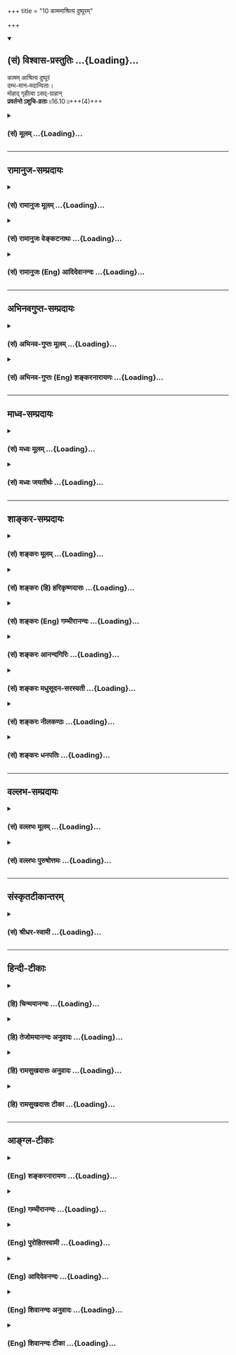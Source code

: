 +++
title = "10 काममाश्रित्य दुष्पूरम्"

+++
<div class="js_include" newlevelforh1="2" title="(सं) विश्वास-प्रस्तुतिः" unfilled url="/purANam_vaiShNavam/mahAbhAratam/06-bhIShma-parva/03-bhagavad-gItA-parva/saMskRtam/vishvAsa-prastutiH/16_daivAsura-sampad-vib/10_kAmamAshritya_duS.md">
<details open><summary><h2>(सं) विश्वास-प्रस्तुतिः ...{Loading}...</h2></summary>

कामम् आश्रित्य दुष्पूरं  
दम्भ-मान-मदान्विताः।  
मोहाद् गृहीत्वा ऽसद्-ग्राहान्  
**प्रवर्तन्ते ऽशुचि-व्रताः**॥16.10॥+++(4)+++
</details>
</div>
<div class="js_include collapsed" newlevelforh1="3" title="(सं) मूलम्" unfilled url="/purANam_vaiShNavam/mahAbhAratam/06-bhIShma-parva/03-bhagavad-gItA-parva/saMskRtam/mUlam/16_daivAsura-sampad-vib/10_kAmamAshritya_duS.md">
<details><summary><h3>(सं) मूलम् ...{Loading}...</h3></summary>

काममाश्रित्य दुष्पूरं दम्भमानमदान्विताः।  
मोहाद्गृहीत्वासद्ग्राहान्प्रवर्तन्तेऽशुचिव्रताः।।16.10।।
</details>
</div>


_________________
## रामानुज-सम्प्रदायः
<div class="js_include collapsed" newlevelforh1="3" title="(सं) रामानुजः मूलम्" unfilled url="/purANam_vaiShNavam/mahAbhAratam/06-bhIShma-parva/03-bhagavad-gItA-parva/saMskRtam/rAmAnujaH/mUlam/16_daivAsura-sampad-vib/10_kAmamAshritya_duS.md">
<details><summary><h3>(सं) रामानुजः मूलम् ...{Loading}...</h3></summary>

।।16.10।।**दुष्पूरं** दुष्प्रापविषयं **कामम् आश्रित्य** तत्सिषाधयिषया
**मोहाद्** अज्ञानात् **असद्ग्राहान्** अन्यायगृहीतान् असत्परिग्रहान्
**गृहीत्वा अशुचिव्रताः** अशास्त्रविहितव्रतयुक्ताः; **दम्भमानमदान्विताः**
प्रवर्तन्ते।

</details>
</div>
<div class="js_include collapsed" newlevelforh1="3" title="(सं) रामानुजः वेङ्कटनाथः" unfilled url="/purANam_vaiShNavam/mahAbhAratam/06-bhIShma-parva/03-bhagavad-gItA-parva/saMskRtam/rAmAnujaH/venkaTanAthaH/16_daivAsura-sampad-vib/10_kAmamAshritya_duS.md">
<details><summary><h3>(सं) रामानुजः वेङ्कटनाथः ...{Loading}...</h3></summary>

  
  
।।16.10।। कामो हि जगद्धेतुरुक्तः अतः स एव हि तेषामाश्रयणीयोऽभिमतः
तदाश्रयेणेतिकर्तव्यतारूपास्तु दम्भमानादयोऽशुचिव्रतपर्यन्ता
इत्युच्यतेकामम् इति श्लोकेन। दुष्प्रापविषयत्वं दुष्पूरत्वे हेतुः यद्वा
विषयप्राप्तिर्हि कामस्य पूरणम् अतो दुष्प्रापविषयत्वमेव दुष्पूरत्वम्।
आश्रित्य प्रयोजनतयाऽभिसन्धायेत्यर्थः। तदभिप्रायेणाऽऽहतत्सिसाधयिषयेति।
विपरीतप्रवृत्तिहेतुभूतं कृत्याकृत्यविवेकान्धत्वमिह मोहशब्देन
विवक्षितमित्याहअज्ञानादिति। असत् ग्रहणम् आर्जनं येषां तेऽत्रासद्ग्राहाः।
धर्माभिसन्धिमन्तो हि न्यायेनार्जयन्ति कामप्रवणास्तु
चौर्यादिभिस्तदुपकरणानीत्याह -- अन्यायगृहीतानसत्परिग्रहानिति।
परिग्रहशब्दोऽत्र परिग्राह्यपरः। ईहन्ते कामभोगार्थमन्यायेनार्थसञ्चयान्
\[16।12\] इति तस्यैव विवरणम्। अत एवाशुभाभिनिवेशानिति (शां.)
व्याख्याऽप्यत्र मन्दा। गृहीत्वेति
तादात्विकविनियोगपरत्वादात्मीयत्वाभिमानपरत्वाद्वा पुनरुक्तिपरिहारः।
पाषण्डागमादिनिर्दिष्टानि हि व्रतानि पुरुषस्य
दर्शनस्पर्शनाद्ययोग्यताहेतुत्वात्स्वयमशुचीन्येवेत्यभिप्रायेणाऽऽह --
अशास्त्रविहितव्रतयुक्ता इति। धर्माभिसन्धिरहितानामपि तामसानां
विषहरणपाषाणस्फोटनादित्यस्तम्भनप्रतिमाजल्पादिवञ्चनोपायैर्वशीकृतानां
वेदबाह्येषु व्रतेषु मात्रया संयोगो भवति यद्वा शौर्याहङ्कारादिमूलः
शास्त्रविरुद्धः सङ्कल्पोऽत्र व्रतशब्दाभिप्रेतः। शास्त्रीयेष्वपि व्रतेषु
भगवत्समाराधनविवक्षामजानतामयथाशास्त्रकरणादशास्त्रविहितप्रयुक्तत्वम्।
दम्भमानौ प्रागेव व्याख्यातौ। मदोऽत्र
धनाभिजनविद्यादिमूलमयथायथचेष्टितारम्भकमौद्धत्यम्।  
  

</details>
</div>
<div class="js_include collapsed" newlevelforh1="3" title="(सं) रामानुजः (Eng) आदिदेवानन्दः" unfilled url="/purANam_vaiShNavam/mahAbhAratam/06-bhIShma-parva/03-bhagavad-gItA-parva/saMskRtam/rAmAnujaH/english/AdidevAnandaH/16_daivAsura-sampad-vib/10_kAmamAshritya_duS.md">
<details><summary><h3>(सं) रामानुजः (Eng) आदिदेवानन्दः ...{Loading}...</h3></summary>

16.10 Turning to 'insatiable desires,' viz., which concern objects
impossible to get; seizing through 'delusion,' viz., through ignorance
that such desires can be fulfilled only with 'unjustly acired wealth,'
viz., with wealth unlawfully hoarded, and following impious vows, viz.,
associated with the vows prohibited in the Sastras; they do actions
'that are full of ostentation, pride and arrogance.'

</details>
</div>


_________________
## अभिनवगुप्त-सम्प्रदायः
<div class="js_include collapsed" newlevelforh1="3" title="(सं) अभिनव-गुप्तः मूलम्" unfilled url="/purANam_vaiShNavam/mahAbhAratam/06-bhIShma-parva/03-bhagavad-gItA-parva/saMskRtam/abhinava-guptaH/mUlam/16_daivAsura-sampad-vib/10_kAmamAshritya_duS.md">
<details><summary><h3>(सं) अभिनव-गुप्तः मूलम् ...{Loading}...</h3></summary>

।।16.9 -- 16.12।। एतामित्यादि अर्थसंचयानित्यन्तम्। चिन्ता तेषां
प्रलयान्ता अवरितं (ता) संसृतिप्रलयाव्युपरमात्। एतावदितिकामोपभोग एव परं
(परमं) कृत्यम् \[एषाम्\] तन्नाशाच्च परं क्रोधः। अत एवाह कामक्रोधपरायणाः
इति।

</details>
</div>
<div class="js_include collapsed" newlevelforh1="3" title="(सं) अभिनव-गुप्तः (Eng) शङ्करनारायणः" unfilled url="/purANam_vaiShNavam/mahAbhAratam/06-bhIShma-parva/03-bhagavad-gItA-parva/saMskRtam/abhinava-guptaH/english/shankaranArAyaNaH/16_daivAsura-sampad-vib/10_kAmamAshritya_duS.md">
<details><summary><h3>(सं) अभिनव-गुप्तः (Eng) शङ्करनारायणः ...{Loading}...</h3></summary>

16.10 See Coment under 16.12

</details>
</div>


_________________
## माध्व-सम्प्रदायः
<div class="js_include collapsed" newlevelforh1="3" title="(सं) मध्वः मूलम्" unfilled url="/purANam_vaiShNavam/mahAbhAratam/06-bhIShma-parva/03-bhagavad-gItA-parva/saMskRtam/madhvaH/mUlam/16_daivAsura-sampad-vib/10_kAmamAshritya_duS.md">
<details><summary><h3>(सं) मध्वः मूलम् ...{Loading}...</h3></summary>

।।16.10।। दुष्पूरो हि कामः। पाताल इव दुष्पूरो मां हि क्लेशयते सदा इति
मोक्षधर्मे।

</details>
</div>
<div class="js_include collapsed" newlevelforh1="3" title="(सं) मध्वः जयतीर्थः" unfilled url="/purANam_vaiShNavam/mahAbhAratam/06-bhIShma-parva/03-bhagavad-gItA-parva/saMskRtam/madhvaH/jayatIrthaH/16_daivAsura-sampad-vib/10_kAmamAshritya_duS.md">
<details><summary><h3>(सं) मध्वः जयतीर्थः ...{Loading}...</h3></summary>

।।16.10।। काममाश्रित्य दुष्पूरमिति कामस्य दुष्पूरत्वं किं विशेषणम् नेति
ब्रूमः किं तर्हि कामस्य प्रवृत्तिहेतुत्वे हेतुरयमुच्यत इति भावेनाऽऽह --
**दुष्पूरो ही**ति। विशेषणमेव किं न स्यात्। कामस्य
दुष्पूरत्वाव्यभिचारादिति भावेनाऽऽह -- **पाताल इवे**ति।

</details>
</div>


_________________
## शाङ्कर-सम्प्रदायः
<div class="js_include collapsed" newlevelforh1="3" title="(सं) शङ्करः मूलम्" unfilled url="/purANam_vaiShNavam/mahAbhAratam/06-bhIShma-parva/03-bhagavad-gItA-parva/saMskRtam/shankaraH/mUlam/16_daivAsura-sampad-vib/10_kAmamAshritya_duS.md">
<details><summary><h3>(सं) शङ्करः मूलम् ...{Loading}...</h3></summary>

।।16.10।। --,**कामम्** इच्छाविशेषम् **आश्रित्य** अवष्टभ्य **दुष्पूरम्**
अशक्यपूरणं **दम्भमानमदान्विताः** दम्भश्च मानश्च मदश्च दम्भमानमदाः तैः
अन्विताः दम्भमानमदान्विताः **मोहात्** अविवेकतः **गृहीत्वा** उपादाय
**असद्ग्राहान्** अशुभनिश्चयान् **प्रवर्तन्ते** लोके **अशुचिव्रताः**
अशुचीनि व्रतानि येषां ते अशुचिव्रताः।। किं च --,

</details>
</div>
<div class="js_include collapsed" newlevelforh1="3" title="(सं) शङ्करः (हि) हरिकृष्णदासः" unfilled url="/purANam_vaiShNavam/mahAbhAratam/06-bhIShma-parva/03-bhagavad-gItA-parva/saMskRtam/shankaraH/hindI/harikRShNadAsaH/16_daivAsura-sampad-vib/10_kAmamAshritya_duS.md">
<details><summary><h3>(सं) शङ्करः (हि) हरिकृष्णदासः ...{Loading}...</h3></summary>

।।16.10।। तथा वे --, कभी पूर्ण न की जा सकनेवाली दुष्पूर कामनाका --
इच्छाविशेषका आश्रय -- अवलम्बन कर; पाखण्ड; मान और मदसे युक्त हुए;
अशुद्धाचारी -- जिनके आचरण बहुत ही बुरे हैं ऐसे मनुष्य; मोहसे -- अज्ञानसे
मिथ्या आग्रहोंको; अर्थात् अशुभ सिद्धान्तोंको ग्रहण करके -- स्वीकार करके
संसारमें बर्तते हैं।

</details>
</div>
<div class="js_include collapsed" newlevelforh1="3" title="(सं) शङ्करः (Eng) गम्भीरानन्दः" unfilled url="/purANam_vaiShNavam/mahAbhAratam/06-bhIShma-parva/03-bhagavad-gItA-parva/saMskRtam/shankaraH/english/gambhIrAnandaH/16_daivAsura-sampad-vib/10_kAmamAshritya_duS.md">
<details><summary><h3>(सं) शङ्करः (Eng) गम्भीरानन्दः ...{Loading}...</h3></summary>

16.10 And asirtya, giving themselves upto; duspuram, insatiable; kamam,
passion-a kind of desire; dambha-mana-mada-anvitah, filled with vanity,
pride and arrogance; grhitva, adopting; asad-grahan, bad objectives,
evil intentions; mohat, due to delusion, owing to non-discrimination;
and asuci-vratah, having impure resolves; they pravartante, engage in
actions in the world. Further,

</details>
</div>
<div class="js_include collapsed" newlevelforh1="3" title="(सं) शङ्करः आनन्दगिरिः" unfilled url="/purANam_vaiShNavam/mahAbhAratam/06-bhIShma-parva/03-bhagavad-gItA-parva/saMskRtam/shankaraH/AnandagiriH/16_daivAsura-sampad-vib/10_kAmamAshritya_duS.md">
<details><summary><h3>(सं) शङ्करः आनन्दगिरिः ...{Loading}...</h3></summary>

।।16.10।। तानेव दुराचारानासुरान्प्रकारान्तरेण विशिनष्टि -- **ते चेति।**

</details>
</div>
<div class="js_include collapsed" newlevelforh1="3" title="(सं) शङ्करः मधुसूदन-सरस्वती" unfilled url="/purANam_vaiShNavam/mahAbhAratam/06-bhIShma-parva/03-bhagavad-gItA-parva/saMskRtam/shankaraH/madhusUdana-sarasvatI/16_daivAsura-sampad-vib/10_kAmamAshritya_duS.md">
<details><summary><h3>(सं) शङ्करः मधुसूदन-सरस्वती ...{Loading}...</h3></summary>

।।16.10।। ते च यदा केनचित्कर्मणा मनुष्ययोनिमापद्यन्ते तदाह -- कामिति।
कामं तत्तद्दृष्टविषयाभिलाषं दुःपूरं पूरयितुमशक्यं दम्भेनाधार्मिकत्वेऽपि
धार्मिकत्वख्यापनेन मानेनापूज्यत्वेऽपि पूज्यत्वख्यापनेन;
मदेनोत्कर्षरहितत्वेऽप्युत्कर्षविशेषाध्यारोपेण महदवधीरणाहेतुनान्विता
असद्ग्राहानशुभनिश्चयाननेन मन्त्रेणेमां देवतामाराध्य कामिनीनामाकर्षणं
करिष्यामोऽनेन मन्त्रेणेमां देवतामाराध्य
महानिधीन्साधयिष्याम,इत्यादिदुराग्रहरूपान् मोहादविवेकाद्गृहीत्वा नतु
शास्त्रात्। अशुचिव्रताः अशुचीनि
श्मशानादिदेशोच्छिष्टावस्थानाद्यशौचसापेक्षाणि वामागमाद्युपदिष्टानि
व्रतानि येषां तेऽशुचिव्रताः प्रवर्तन्ते यत्र कुत्राप्यवैदिके दृष्टफले।
क्षुद्रदेवताराधनादाविति शेषः। एतादृशाः पतन्ति
नरकेऽशुचावित्यग्रिमेणान्वयः।

</details>
</div>
<div class="js_include collapsed" newlevelforh1="3" title="(सं) शङ्करः नीलकण्ठः" unfilled url="/purANam_vaiShNavam/mahAbhAratam/06-bhIShma-parva/03-bhagavad-gItA-parva/saMskRtam/shankaraH/nIlakaNThaH/16_daivAsura-sampad-vib/10_kAmamAshritya_duS.md">
<details><summary><h3>(सं) शङ्करः नीलकण्ठः ...{Loading}...</h3></summary>

।।16.10।। असद्ग्राहान् वश्याकर्षणनिध्यञ्जनकायसिद्ध्यादिसाधनेषु असत्सु
असमीचीनेषु ग्राहा निर्बन्धा अत्यन्ताभिनिवेशास्तान् गृहीत्वा अशुचीनि
मद्यमांसादिसापेक्षाणि व्रतानि नियमविशेषा येषां ते तथाभूताः सन्तः
कुमार्गप्रवर्तनेन प्रवर्तन्ते जगतः क्षयायेति संबन्धः।

</details>
</div>
<div class="js_include collapsed" newlevelforh1="3" title="(सं) शङ्करः धनपतिः" unfilled url="/purANam_vaiShNavam/mahAbhAratam/06-bhIShma-parva/03-bhagavad-gItA-parva/saMskRtam/shankaraH/dhanapatiH/16_daivAsura-sampad-vib/10_kAmamAshritya_duS.md">
<details><summary><h3>(सं) शङ्करः धनपतिः ...{Loading}...</h3></summary>

।।16.10।। तानेव दुराचारन्प्रकारान्तरेण विशिनष्टि -- ते च कामं
तत्तद्दृष्टक्षुद्रविषयाभिलाषं दुःखेन पूरणं यस्याशक्यपूरणं
अधार्मिकत्वेऽपि धार्मिकत्वख्यापनं दम्भः। अपूज्यत्वेऽपि पूज्यत्वाभिनिवेशो
मानः। निकृष्टत्वेऽप्युत्कृष्टत्वारोपो महदवज्ञानहेतुर्मदस्तैरन्विता
युक्ताः मोहादविवेकादसद्ग्राहानशुभनिश्चियान्। अनेन मन्त्रेणेमां देवतां
वशीकृत्य कामिनीनामाकर्षणं शत्रुमारणं चावश्यं करिष्याम
इत्यादिरुपान्दुराग्रहान् गृहीत्वा अशुचिव्रताः अशुचीनि
शमशानादिदेशोच्छिष्टावस्थानाद्यशौचसापेक्षाणि वामागमाद्युपदिष्टानि व्रतानि
येषां ते इह लोके प्रवर्तन्ते एतादृशा असुरा जना इह लोके सन्तीत्यर्थः।

</details>
</div>


_________________
## वल्लभ-सम्प्रदायः
<div class="js_include collapsed" newlevelforh1="3" title="(सं) वल्लभः मूलम्" unfilled url="/purANam_vaiShNavam/mahAbhAratam/06-bhIShma-parva/03-bhagavad-gItA-parva/saMskRtam/vallabhaH/mUlam/16_daivAsura-sampad-vib/10_kAmamAshritya_duS.md">
<details><summary><h3>(सं) वल्लभः मूलम् ...{Loading}...</h3></summary>

।।16.10।। काममिति। मोहादसद्ग्राहान् गृहीत्वा असन् ग्राह आग्रहो येषु ते
तान् ग्रन्थान्प्रसिद्धान् प्रवर्त्तन्ते अन्तर्भावितण्यर्थोऽयं
प्रवर्त्तयन्ति। यद्वा असदाग्रहान्प्रति प्रवर्तन्ते यतो
दम्भमानमदान्विताः। तथा न शुचि व्रतं येषां यद्वा पूर्ववद्धि व्रतित्वात्
विष्णुव्यतिरिक्तव्रतित्वाच्च ते तथा। तथाचोक्तं भारते मोक्षधर्मेशास्त्रं
ह्यबुद्ध्वा तत्वेन केचिद्वादबलाज्जनाः। ब्रह्मस्तेना निरारम्भा
दम्भमोहव्रतानुगाः। नैर्गुण्यमेव पश्यन्तो न गुणाननुयुञ्जते। तेषां
तमश्शरीराणां तम एव परायणम् इति।

</details>
</div>
<div class="js_include collapsed" newlevelforh1="3" title="(सं) वल्लभः पुरुषोत्तमः" unfilled url="/purANam_vaiShNavam/mahAbhAratam/06-bhIShma-parva/03-bhagavad-gItA-parva/saMskRtam/vallabhaH/puruShottamaH/16_daivAsura-sampad-vib/10_kAmamAshritya_duS.md">
<details><summary><h3>(सं) वल्लभः पुरुषोत्तमः ...{Loading}...</h3></summary>

  
  
।।16.10।। किञ्च -- काममाश्रित्येति। दुष्पूरं दुःखेनापि पूरयितुमशक्यं
काममाश्रित्य दम्भः पारलौकिकवेषधारणेन धार्मिकज्ञापनं; मानं लोकपूज्यत्वम्;
मदः स्वरूपविस्मरणेन कामैकपरत्वम्; एतैरन्विताः युक्ताः असद्ग्राहान्
क्षुद्रदेवमन्त्रान् मोहात् भ्रमात् सकलकार्यसाधकान् ज्ञात्वा गृहीत्वा
स्वीकृत्य अशुचिव्रताः अपेयपानादिरताः सन्तस्तदाराधनादौ प्रवर्तन्ते।  
  

</details>
</div>


_________________
## संस्कृतटीकान्तरम्
<div class="js_include collapsed" newlevelforh1="3" title="(सं) श्रीधर-स्वामी" unfilled url="/purANam_vaiShNavam/mahAbhAratam/06-bhIShma-parva/03-bhagavad-gItA-parva/saMskRtam/shrIdhara-svAmI/16_daivAsura-sampad-vib/10_kAmamAshritya_duS.md">
<details><summary><h3>(सं) श्रीधर-स्वामी ...{Loading}...</h3></summary>

।।16.10।। अपिच **-- काममिति।** दुष्पूरं पूरयितुमशक्यं काममाश्रित्य
दम्भादिभिर्युक्ताः सन्तः क्षुद्रदेवताराधनादौ प्रवर्तन्ते। ,कथम्।
असद्ग्राहान्गृहीत्वाऽनेन मन्त्रेणैतां देवतामाराध्य महानिधीन्साधयिष्याम्
इत्यादिदुराग्रहान्मोहमात्रेण स्वीकृत्य प्रवर्तन्ते। अशुचिव्रता अशुचीनि
मद्यमांसादिविषयाणि व्रतानि येषां ते।

</details>
</div>


_________________
## हिन्दी-टीकाः
<div class="js_include collapsed" newlevelforh1="3" title="(हि) चिन्मयानन्दः" unfilled url="/purANam_vaiShNavam/mahAbhAratam/06-bhIShma-parva/03-bhagavad-gItA-parva/hindI/chinmayAnandaH/16_daivAsura-sampad-vib/10_kAmamAshritya_duS.md">
<details><summary><h3>(हि) चिन्मयानन्दः ...{Loading}...</h3></summary>

।।16.10।। जिस गर्व के साथ एक नितान्त भौतिकवादी व्यक्ति अपनी उपलब्धियों
के क्षेत्र में विचरण करता है; उसके आन्तरिक स्वभाव की भयंकर विद्रूपता को;
व्यासजी के द्वारा किये गये इस वर्णन से अधिक अच्छी प्रकार से व्यक्त नहीं
किया जा सकता। आसुरी पुरुष की मनस्थिति तथा समाज में उसके कर्मों का स्तर
का और अधिक स्पष्ट एवं सम्पूर्ण वर्णन पाने के लिए हमें विश्व की सभी
भाषाओं के विद्यमान साहित्य में खोजबीन करनी होगी; फिर भी इस सारगर्भित
श्लोक के समतुल्य चित्रण पाने में हमें असफलता ही मिलेगी। काममाश्रित्य
इच्छाओं की प्रेरणा के बिना कर्म कदापि नहीं हो सकते हैं। इच्छाओं के अभाव
में जीवन की उपलब्धियाँ असंभव है। तथापि; कामनाओं का शिकार बने रहने का
अर्थ है कर्मों का कोई भयंकर यन्त्र बनना; जो जगत् में अहंकार और अहंकार
केन्द्रित मनोद्वेगों के विष का वमन करता रहता है। कामनाओं की तृप्ति के
लिए ही जीवन धारण करना अविवेक का लक्षण है क्योंकि; कामना का यह विशेष कौशल
हैकि जैसेजैसे हम उसे तृप्त करते जाते हैं वैसेवैसे ही; वह द्विगुणित होती
जाती है। उन्हें तृप्त करना कठिन है; वे दुष्पूर हैं। ऐसी कामनाओं से युक्त
पुरुष जब अपने विवेक और सार्मथ्य का उपयोग करता है; तब स्वाभाविक है कि
व्ाह अपने मन में तथा बाह्य जगत् में विक्षेप और दुर्व्यवस्था को उत्पन्न
करता है। कामना क्या है विषयोपभोग के द्वारा शाश्वत सुख और सन्तोष को
प्राप्त करने का जीव का प्रयत्न ही कामना है। जब वह इस प्रकार मोहित हो
जाता है; तब वह दम्भ; मद और मान का भी शिकार बन जाता है। उनके द्वारा
प्रताड़ित वह अपनी निरंकुश इच्छाओं को तृप्त करने के लिए सतत संघर्ष और
परिश्रम करता रहता है। मोहात् परिपूर्ण और तृप्त पुरुष के मन में कामना नहीं
हो सकती। जो पुरुष अपने अनन्त स्वरूप को न जानकर स्वयं को परिच्छिन्न जीव
ही समझता है; केवल उसे ही विषयों की कामना हो सकती है। इसे ही मोह कहते
हैं। असुर लोगों के मन का चरित्र इस श्लोक की द्वितीय पंक्ति में पूर्ण होता
है। उन्हें यहाँ अशुचिव्रता कहा गया है। इसका अभिप्राय है कि ऐसे आसुरी
स्वभाव के लोग येन केन प्रकारेण अपने ही सुख और शान्ति के लिए प्रयत्न करने
में अन्य लोगों का कुछ भी महत्व नहीं समझते हैं। जीवन के सभी आदर्श मूल्यों
को ताक में रखकर निर्लज्ज; असहिष्णु और क्रूर तक होकर वे अपने कार्यक्षेत्र
में संघर्षरत रहते हैं। कामवासना से मदोन्मत्त और स्वार्थ से संवेदनाशून्य
वह व्यक्ति जगत् में पागल के समान अपने चारों ओर रक्त और अम्ल फेंकता हुआ
विपत्ति और विनाश का ही कार्य करता है एक व्यष्टि की दृष्टि से यह चित्र
हमें एक ऐसे भोगवादी पुरुष को दर्शाता है; जो अपने जीवन का निर्माण कामना
से विक्षुब्ध हुए मन की चंचल तरंगों पर करता है। समष्टि की दृष्टि से देखने
पर यही शब्द चित्र हमें भौतिकवादी जनसमुदायों और राष्ट्रों की स्थिति का
दर्शन कराता है। जीवन की सुन्दरता उस तत्त्वज्ञान की सुन्दरतापर निर्भर
करती है; जिस पर जीवन का निर्माण होता है यदि नींव ही असत् हो; तो उसके ऊपर
निर्मित ताश का महल अधिक सुदृढ़ नहीं हो सकता। यदि हम इस श्लोक को
सूक्ष्मदृष्टि से देख सकें; तो ज्ञात होगा कि इसमें आज के जगत् में सर्वत्र
अनुभव हो रहे आर्थिक विघटन; सामाजिक दोष; राजनीतिक उथलपुथल और अशान्ति का
सम्पूर्ण विवेचन किया गया है। उपर्य़ुक्त वर्णन के द्वारा भगवान् श्रीकृष्ण
अप्रत्यक्ष रूप से एक ऐसे भौतिकवादी पुरुष का चित्रण कर रहे हैं; जो अपने
स्वभाव से ही नास्तिक विचारधारा का है तथा भोग के लिए ही कर्म करता है।
क्या आज के भौतिकवादी युग में हम अपने को यथोक्त वर्णन के अनुरूप ही सिद्ध
नहीं कर रहे हैं भगवान् आगे कहते हैं

</details>
</div>
<div class="js_include collapsed" newlevelforh1="3" title="(हि) तेजोमयानन्दः अनुवादः" unfilled url="/purANam_vaiShNavam/mahAbhAratam/06-bhIShma-parva/03-bhagavad-gItA-parva/hindI/tejomayAnandaH/anuvAdaH/16_daivAsura-sampad-vib/10_kAmamAshritya_duS.md">
<details><summary><h3>(हि) तेजोमयानन्दः अनुवादः ...{Loading}...</h3></summary>

।।16.10।। दम्भ, मान और मद से युक्त कभी न पूर्ण होने वाली कामनाओं का
आश्रय लिये, मोहवश मिथ्या धारणाओं को ग्रहण करके ये अशुद्ध संकल्पों के लोग
जगत् में कार्य करते हैं।।

</details>
</div>
<div class="js_include collapsed" newlevelforh1="3" title="(हि) रामसुखदासः अनुवादः" unfilled url="/purANam_vaiShNavam/mahAbhAratam/06-bhIShma-parva/03-bhagavad-gItA-parva/hindI/rAmasukhadAsaH/anuvAdaH/16_daivAsura-sampad-vib/10_kAmamAshritya_duS.md">
<details><summary><h3>(हि) रामसुखदासः अनुवादः ...{Loading}...</h3></summary>

।।16.10।। कभी पूरी न होनेवाली कामनाओंका आश्रय लेकर दम्भ, अभिमान और मदमें
चूर रहनेवाले तथा अपवित्र व्रत धारण करनेवाले मनुष्य मोहके कारण
दुराग्रहोंको धारण करके संसारमें विचरते रहते हैं।

</details>
</div>
<div class="js_include collapsed" newlevelforh1="3" title="(हि) रामसुखदासः टीका" unfilled url="/purANam_vaiShNavam/mahAbhAratam/06-bhIShma-parva/03-bhagavad-gItA-parva/hindI/rAmasukhadAsaH/TIkA/16_daivAsura-sampad-vib/10_kAmamAshritya_duS.md">
<details><summary><h3>(हि) रामसुखदासः टीका ...{Loading}...</h3></summary>

।।16.10।।***व्याख्या --***  **काममाश्रित्य दुष्पूरम् --** वे आसुरी
प्रकृतिवाले कभी भी पूरी न होनेवाली कामनाओंका आश्रय लेते हैं। जैसे कोई
मनुष्य भगवान्का; कोई कर्तव्यका; कोई धर्मका; कोई स्वर्ग आदिका आश्रय लेता
है; ऐसे ही आसुर प्राणी कभी पूरी न होनेवाली कामनाओंका आश्रय लेते हैं।
उनके मनमें यह बात अच्छी तरहसे जँची हुई रहती है कि कामनाके बिना आदमी
पत्थरजैसा हो जाता है कामनाके आश्रयके बिना आदमीकी उन्नति हो ही नहीं सकती
आज जितने आदमी नेता; पण्डित; धनी आदि हो गये हैं; वे सब कामनाके कारण ही
हुए हैं। इस प्रकार कामनाके आश्रित रहनेवाले भगवान्को; परलोकको; प्रारब्ध
आदिको नहीं मानते। अब उन कामनाओंकी पूर्ति किनके द्वारा करें उसके साथी
(सहायक) कौन हैं तो बताते हैं --,**दम्भमानमदान्विताः।** वे दम्भ; मान; और
मदसे युक्त रहते हैं अर्थात् वे उनकी कामनापूर्तिके बल हैं। जहाँ जिनके
सामने जैसा बननेसे अपना मतलब सिद्ध होता हो अर्थात् धन; मान; बड़ाई;
पूजाप्रतिष्ठा; आदरसत्कार; वाहवाह आदि मिलते हों; वहाँ उनके सामने वैसा ही
अपनेको दिखाना दम्भ है। अपनेको बड़ा मानना; श्रेष्ठ मानना मान है। हमारे
पास इतनी विद्या; बुद्धि; योग्यता आदि है -- इस बातको लेकर नशासा आ जाना मद
है। वे सदा दम्भ; मान और मदमें सने हुए रहते हैं; तदाकार रहते
हैं।**अशुचिव्रताः --** उनके व्रतनियम बड़े अपवित्र होते हैं जैसे -- इतने
गाँवमें; इतने गायोंके बाड़ोंमें आग लगा देनी है इतने आदमियोंको मार देना
है आदि। ये वर्ण; आश्रम; आचारशुद्धि आदि सब ढकोसलाबाजी है अतः किसीके भी
साथ खाओपीओ। हम कथा आदि नहीं सुनेंगे हम तीर्थ; मन्दिर आदि स्थानोंमें नहीं
जायँगे -- ऐसे उनके व्रतनियम होते हैं। ऐसे नियमोंवाले डाकू भी होते हैं।
उनका यह नियम रहता है कि बिना मारपीट किये ही कोई वस्तु दे दे; तो वे लेंगे
नहीं। जबतक चोट नहीं लगायेंगे; घावसे खून नहीं टपकेगा; तबतक हम उसकी वस्तु
नहीं लेंगे; आदि।  
  
**मोहाद् गृहीत्वासद्ग्राहान् --** मूढ़ताके कारण वे अनेक दुराग्रहोंको
पकड़े रहते हैं। तामसी बुद्धिको लेकर चलना ही मूढ़ता है (गीता 18। 32)। वे
शास्त्रोंकी; वेदोंकी; वर्णाश्रमोंकी और कुलपरम्पराकी मर्यादाको नहीं
मानते; प्रत्युत इनके विपरीत चलनेमें; इनको भ्रष्ट करनेमें ही वे अपनी
बहादुरी; अपना गौरव समझते हैं। वे अकर्तव्यको ही कर्तव्य और कर्तव्यको ही
अकर्तव्य मानते हैं; हितको हि अहित और अहितको हि हित मानते हैं; ठीकको ही
बेठीक और बेठीकको ही ठीक मानते हैं। इस असद्विचारोंके कारण उनकी बुद्धि
इतनी गिर जाती है कि वे यह कहने लग जाते हैं कि मातापिताका हमारेपर कोई ऋण
नहीं है। उनसे हमारा क्या सम्बन्ध है झूठ; कपट; जालसाजी करके भी धन कैसे
बचे आदि उनके दुराग्रह होते हैं। ,***सम्बन्ध --***  सत्कर्म; सद्भाव और
सद्विचारोंके अभावमें उन आसुरी प्रकृतिवालोंके नियम; भाव और आचरण किस
उद्देश्यको लेकर और किस प्रकारके होते हैं; अब उनको आगेके दो श्लोकोंमें
बताते हैं।

</details>
</div>


_________________
## आङ्ग्ल-टीकाः
<div class="js_include collapsed" newlevelforh1="3" title="(Eng) शङ्करनारायणः" unfilled url="/purANam_vaiShNavam/mahAbhAratam/06-bhIShma-parva/03-bhagavad-gItA-parva/english/shankaranArAyaNaH/16_daivAsura-sampad-vib/10_kAmamAshritya_duS.md">
<details><summary><h3>(Eng) शङ्करनारायणः ...{Loading}...</h3></summary>

16.10. Holding to their insatiable desire; being possessed by hypocricy,
avarice, and pride; and holding evil intention, these cruel men wander
with impure resolve.

</details>
</div>
<div class="js_include collapsed" newlevelforh1="3" title="(Eng) गम्भीरानन्दः" unfilled url="/purANam_vaiShNavam/mahAbhAratam/06-bhIShma-parva/03-bhagavad-gItA-parva/english/gambhIrAnandaH/16_daivAsura-sampad-vib/10_kAmamAshritya_duS.md">
<details><summary><h3>(Eng) गम्भीरानन्दः ...{Loading}...</h3></summary>

16.10 Giving themselves up to insatiable passion, filled with vanity,
pride and arrogance, adopting bad abjectives due to delusion, and having
impure resolves, they engage in actions.

</details>
</div>
<div class="js_include collapsed" newlevelforh1="3" title="(Eng) पुरोहितस्वामी" unfilled url="/purANam_vaiShNavam/mahAbhAratam/06-bhIShma-parva/03-bhagavad-gItA-parva/english/purohitasvAmI/16_daivAsura-sampad-vib/10_kAmamAshritya_duS.md">
<details><summary><h3>(Eng) पुरोहितस्वामी ...{Loading}...</h3></summary>

16.10 Giving themselves up to insatiable passions, hypocritical,
self-sufficient and arrogant, cherishing false conception founded on
delusion, they work only to carry out their own unholy purposes.

</details>
</div>
<div class="js_include collapsed" newlevelforh1="3" title="(Eng) आदिदेवनन्दः" unfilled url="/purANam_vaiShNavam/mahAbhAratam/06-bhIShma-parva/03-bhagavad-gItA-parva/english/AdidevanandaH/16_daivAsura-sampad-vib/10_kAmamAshritya_duS.md">
<details><summary><h3>(Eng) आदिदेवनन्दः ...{Loading}...</h3></summary>

16.10 Turning to insatiable desires, seizing through delusion unjustly
acired wealth, and following impious vows, they act, full of
ostentation, pride and arrogance.

</details>
</div>
<div class="js_include collapsed" newlevelforh1="3" title="(Eng) शिवानन्दः अनुवादः" unfilled url="/purANam_vaiShNavam/mahAbhAratam/06-bhIShma-parva/03-bhagavad-gItA-parva/english/shivAnandaH/anuvAdaH/16_daivAsura-sampad-vib/10_kAmamAshritya_duS.md">
<details><summary><h3>(Eng) शिवानन्दः अनुवादः ...{Loading}...</h3></summary>

16.10 Filled with insatiable desires, full of hypocrisy, pride and
arrogance, holding evil ideas through delusion, they work with impure
resolves.

</details>
</div>
<div class="js_include collapsed" newlevelforh1="3" title="(Eng) शिवानन्दः टीका" unfilled url="/purANam_vaiShNavam/mahAbhAratam/06-bhIShma-parva/03-bhagavad-gItA-parva/english/shivAnandaH/TIkA/16_daivAsura-sampad-vib/10_kAmamAshritya_duS.md">
<details><summary><h3>(Eng) शिवानन्दः टीका ...{Loading}...</h3></summary>

16.10 कामम् desire; आश्रित्य abiding in; दुष्पूरम् insatiable;
दम्भमानमदान्विताः full of hypocrisy; pride and,arrogance; मोहात् through
delusion; गृहीत्वा having held; असद्ग्राहान् evil ideas; प्रवर्तन्ते
they work; अशुचिव्रताः with impure resolves.Commentary These soulless
malevolent persons perform cruel and sinful actions. Their minds are
saturated with vanity; conceit and arrogance. They entertain in their
minds unholy resolves and unreasonable ideas. They harbour insatiable
desires in their hearts. Just as a monkey becomes more and more
intoxicated if wine if given to it; so also the older they grow the more
and more arrogant and lustful do they become. They cause the ruin and
death of those around them. They boast of their own actions and treat
others with great contempt. They are very much attached to their bodies.
They worship their bodies. Their passion is boundless. They are stupid
and obstinate and so they have no firm determination.Desire is
insatiable like fire. Enjoyment cannot bring about satisfaction of the
desires. The more you enjoy; the stronger does the desire become. After
an object is enjoyed; there springs up a desire to continue the
enjoyment for ever. You take recourse to all sorts of devices to
preserve the objects.Although a man is not righteous he pretends to be a
man of righteousness. This is hypocrisy. Although a man is not worthy of
being honoured; he claims to be so. This is Mana (pride). There is false
dignity. Although a man does not possess great things he superimposes
them on himself. This is Mada.These Asuras make impure resolves. I will
worship such and such a deity by repeating such and such a Mantra and
get hold of such and such a woman. I will repeat such and such a Mantra
and kill such and such a man.

</details>
</div>
